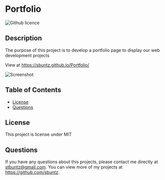 # Portfolio 
![Github licence](http://img.shields.io/badge/license-MIT-blue.svg)

## Description 
The purpose of this project is to develop a portfolio page to display our web development projects

View at https://sbuntz.github.io/Portfolio/

 ![Screenshot](dist/assets/images/screenshot.png)


## Table of Contents
* [License](#license)
* [Questions](#questions)


## License 
This project is license under MIT


## Questions
If you have any questions about this projects, please contact me directly at stbuntz@gmail.com. You can view more of my projects at https://github.com/sbuntz.